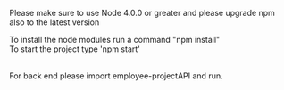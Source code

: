 Please make sure to use Node 4.0.0 or greater and please upgrade npm also to the latest version <br />

To install the node modules run a command "npm install" <br />
To start the project type 'npm start' <br /> <br />

For back end please import employee-projectAPI and run.
